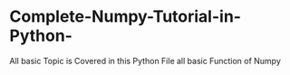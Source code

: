 # Complete-Numpy-Tutorial-in-Python-
All basic Topic is Covered in this Python File all basic Function of Numpy
